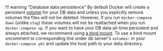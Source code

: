 !!! warning "Database data persistence"
    By default Docker will create a persistent [volume](https://docs.docker.com/storage/volumes/) for your DB data and unless you explicitly remove volumes the files will not be deleted. However, if you run `docker-compose down` (unlike `stop`) these volumes will not be reattached when you run `docker-compose up`. If you want to have your DB data all-time persistent and always attached, we recommend using [a bind mount](https://docs.docker.com/storage/bind-mounts/). To use a bind mount uncomment to corresponding line under db server's `volumes:` in your `docker-compose.yml` and update the host path to your data directory. 